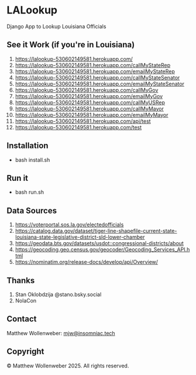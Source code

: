# LALookup
Django App to Lookup Louisiana Officials

## See it Work (if you're in Louisiana)
1. https://lalookup-530602149581.herokuapp.com/
2. https://lalookup-530602149581.herokuapp.com/callMyStateRep
3. https://lalookup-530602149581.herokuapp.com/emailMyStateRep
4. https://lalookup-530602149581.herokuapp.com/callMyStateSenator
5. https://lalookup-530602149581.herokuapp.com/emailMyStateSenator
6. https://lalookup-530602149581.herokuapp.com/callMyGov
7. https://lalookup-530602149581.herokuapp.com/emailMyGov
8. https://lalookup-530602149581.herokuapp.com/callMyUSRep
9. https://lalookup-530602149581.herokuapp.com/callMyMayor
10. https://lalookup-530602149581.herokuapp.com/emailMyMayor
11. https://lalookup-530602149581.herokuapp.com/api/test
12. https://lalookup-530602149581.herokuapp.com/test



## Installation
- bash install.sh

## Run it
- bash run.sh 

## Data Sources

1. https://voterportal.sos.la.gov/electedofficials
2. https://catalog.data.gov/dataset/tiger-line-shapefile-current-state-louisiana-state-legislative-district-sld-lower-chamber
3. https://geodata.bts.gov/datasets/usdot::congressional-districts/about
4. https://geocoding.geo.census.gov/geocoder/Geocoding_Services_API.html
5. https://nominatim.org/release-docs/develop/api/Overview/

## Thanks
1. Stan Oklobdzija @stano.bsky.social
2. NolaCon

## Contact
Matthew Wollenweber: mjw@insomniac.tech

## Copyright
© Matthew Wollenweber 2025. All rights reserved. 